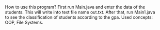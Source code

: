 How to use this program?
First run Main.java and enter the data of the students. This will write into text file name out.txt. 
After that, run Main1.java to see the classification of students according to the gpa.
Used concepts: OOP, File Systems.
